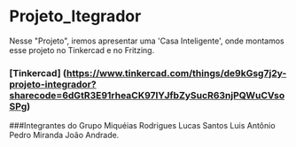 # Projeto_Itegrador

Nesse "Projeto", iremos apresentar uma 'Casa Inteligente', onde montamos esse projeto no Tinkercad e no Fritzing.

### [Tinkercad] (https://www.tinkercad.com/things/de9kGsg7j2y-projeto-integrador?sharecode=6dGtR3E91rheaCK97IYJfbZySucR63njPQWuCVsoSPg)

###Integrantes do Grupo 
Miquéias Rodrigues 
Lucas Santos 
Luis Antônio 
Pedro Miranda
João Andrade.
